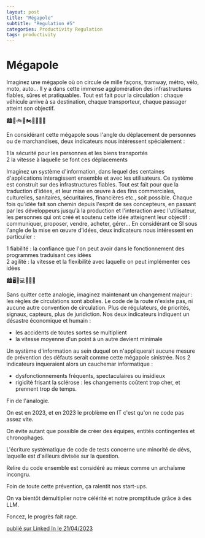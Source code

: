 ```yaml
---
layout: post
title: "Mégapole"
subtitle: "Regulation #5"
categories: Productivity Regulation
tags: productivity
---
```

# Mégapole


Imaginez une mégapole où on circule de mille façons, tramway, métro, vélo, moto, auto… Il y a dans cette immense agglomération des infrastructures fiables, sûres et pratiquables. Tout est fait pour la circulation : chaque véhicule arrive à sa destination, chaque transporteur, chaque passager atteint son objectif.

🏙🚟🚲🛵🏍🚗🚐🚛🌆
<!--more-->

En considérant cette mégapole sous l'angle du déplacement de personnes ou de marchandises, deux indicateurs nous intéressent spécialement :

1 la sécurité pour les personnes et les biens transportés\
2 la vitesse à laquelle se font ces déplacements

Imaginez un système d'information, dans lequel des centaines d'applications interagissent ensemble et avec les utilisateurs. Ce système est construit sur des infrastructures fiables. Tout est fait pour que la traduction d'idées, et leur mise en œuvre à des fins commerciales, culturelles, sanitaires, sécuritaires, financières etc., soit possible. Chaque fois qu'idée fait son chemin depuis l'esprit de ses concepteurs, en passant par les développeurs jusqu'à la production et l'interaction avec l'utilisateur, les personnes qui ont créé et soutenu cette idée atteignent leur objectif : communiquer, proposer, vendre, acheter, gérer… En considérant ce SI sous l'angle de la mise en œuvre d'idées, deux indicateurs nous intéressent en particulier :

1 fiabilité : la confiance que l'on peut avoir dans le fonctionnement des programmes traduisant ces idées\
2 agilité : la vitesse et la flexibilité avec laquelle on peut implémenter ces idées

🏙🖥📲💻📱📡🌆

Sans quitter cette analogie, imaginez maintenant un changement majeur : les règles de circulations sont abolies. Le code de la route n'existe pas, ni aucune autre convention de circulation. Plus de régulateurs, de priorités, signaux, capteurs, plus de juridiction. Nos deux indicateurs indiquent un désastre économique et humain :

- les accidents de toutes sortes se multiplient
- la vitesse moyenne d'un point à un autre devient minimale

Un système d'information au sein duquel on n'appliquerait aucune mesure de prévention des défauts serait comme cette mégapole sinistrée. Nos 2 indicateurs inqueraient alors un cauchemar informatique :

- dysfonctionnements fréquents, spectaculaires ou insidieux
- rigidité frisant la sclérose : les changements coûtent trop cher, et prennent trop de temps.

Fin de l'analogie.

On est en 2023, et en 2023 le problème en IT c'est qu'on ne code pas assez vite.

On évite autant que possible de créer des équipes, entités contingentes et chronophages.

L'écriture systématique de code de tests concerne une minorité de dévs, laquelle est d'ailleurs divisée sur la question.

Relire du code ensemble est considéré au mieux comme un archaïsme incongru.

Foin de toute cette prévention, ça ralentit nos start-ups.

On va bientôt démultiplier notre célérité et notre promptitude grâce à des LLM.

Foncez, le progrès fait rage.

[publié sur Linked In le 21/04/2023](https://www.linkedin.com/posts/christophe-thibaut-35b4657_prevention-etatdelart-genielogiciel-activity-7055054955010781184-Wxe9?utm_source=share&utm_medium=member_desktop)
